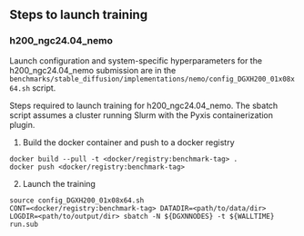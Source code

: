 ## Steps to launch training

### h200_ngc24.04_nemo

Launch configuration and system-specific hyperparameters for the
h200_ngc24.04_nemo submission are in the
`benchmarks/stable_diffusion/implementations/nemo/config_DGXH200_01x08x64.sh` script.

Steps required to launch training for h200_ngc24.04_nemo.  The sbatch
script assumes a cluster running Slurm with the Pyxis containerization plugin.

1. Build the docker container and push to a docker registry

```
docker build --pull -t <docker/registry:benchmark-tag> .
docker push <docker/registry:benchmark-tag>
```

2. Launch the training
```
source config_DGXH200_01x08x64.sh
CONT=<docker/registry:benchmark-tag> DATADIR=<path/to/data/dir> LOGDIR=<path/to/output/dir> sbatch -N ${DGXNNODES} -t ${WALLTIME} run.sub
```
